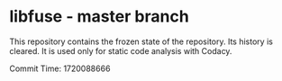 # libfuse - master branch

This repository contains the frozen state of the repository.
Its history is cleared. It is used only for static code
analysis with Codacy.

Commit Time: 1720088666